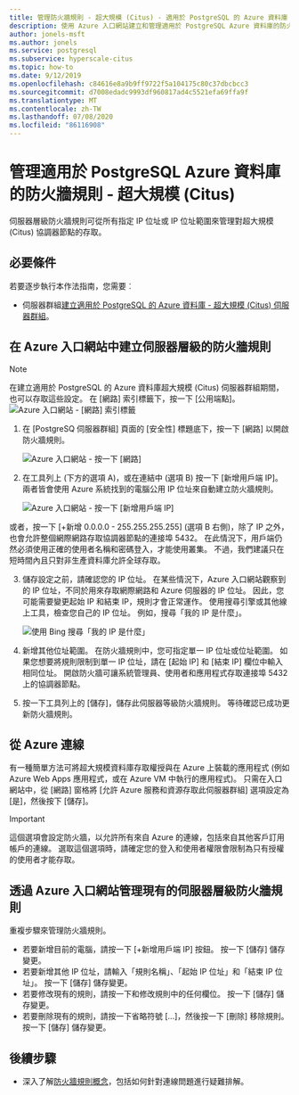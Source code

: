 ```yaml
---
title: 管理防火牆規則 - 超大規模 (Citus) - 適用於 PostgreSQL 的 Azure 資料庫
description: 使用 Azure 入口網站建立和管理適用於 PostgreSQL Azure 資料庫的防火牆規則 - 超大規模 (Citus)
author: jonels-msft
ms.author: jonels
ms.service: postgresql
ms.subservice: hyperscale-citus
ms.topic: how-to
ms.date: 9/12/2019
ms.openlocfilehash: c84616e8a9b9ff9722f5a104175c80c37dbcbcc3
ms.sourcegitcommit: d7008edadc9993df960817ad4c5521efa69ffa9f
ms.translationtype: MT
ms.contentlocale: zh-TW
ms.lasthandoff: 07/08/2020
ms.locfileid: "86116908"
---
```

# <a name="manage-firewall-rules-for-azure-database-for-postgresql---hyperscale-citus"></a>管理適用於 PostgreSQL Azure 資料庫的防火牆規則 - 超大規模 (Citus)
伺服器層級防火牆規則可從所有指定 IP 位址或 IP 位址範圍來管理對超大規模 (Citus) 協調器節點的存取。

## <a name="prerequisites"></a>必要條件
若要逐步執行本作法指南，您需要︰
- 伺服器群組[建立適用於 PostgreSQL 的 Azure 資料庫 - 超大規模 (Citus) 伺服器群組](quickstart-create-hyperscale-portal.md)。

## <a name="create-a-server-level-firewall-rule-in-the-azure-portal"></a>在 Azure 入口網站中建立伺服器層級的防火牆規則

> [!NOTE]
> 在建立適用於 PostgreSQL 的 Azure 資料庫超大規模 (Citus) 伺服器群組期間，也可以存取這些設定。 在 [網路] 索引標籤下，按一下 [公用端點]。
> ![Azure 入口網站 - [網路] 索引標籤](./media/howto-hyperscale-manage-firewall-using-portal/0-create-public-access.png)

1. 在 [PostgreSQ 伺服器群組] 頁面的 [安全性] 標題底下，按一下 [網路] 以開啟防火牆規則。

   ![Azure 入口網站 - 按一下 [網路]](./media/howto-hyperscale-manage-firewall-using-portal/1-connection-security.png)

2. 在工具列上 (下方的選項 A)，或在連結中 (選項 B) 按一下 [新增用戶端 IP]。 兩者皆會使用 Azure 系統找到的電腦公用 IP 位址來自動建立防火牆規則。

   ![Azure 入口網站 - 按一下 [新增用戶端 IP]](./media/howto-hyperscale-manage-firewall-using-portal/2-add-my-ip.png)

或者，按一下 [+新增 0.0.0.0 - 255.255.255.255] (選項 B 右側)，除了 IP 之外，也會允許整個網際網路存取協調器節點的連接埠 5432。 在此情況下，用戶端仍然必須使用正確的使用者名稱和密碼登入，才能使用叢集。 不過，我們建議只在短時間內且只對非生產資料庫允許全球存取。

3. 儲存設定之前，請確認您的 IP 位址。 在某些情況下，Azure 入口網站觀察到的 IP 位址，不同於用來存取網際網路和 Azure 伺服器的 IP 位址。 因此，您可能需要變更起始 IP 和結束 IP，規則才會正常運作。
   使用搜尋引擎或其他線上工具，檢查您自己的 IP 位址。 例如，搜尋「我的 IP 是什麼」。

   ![使用 Bing 搜尋「我的 IP 是什麼」](./media/howto-hyperscale-manage-firewall-using-portal/3-what-is-my-ip.png)

4. 新增其他位址範圍。 在防火牆規則中，您可指定單一 IP 位址或位址範圍。 如果您想要將規則限制到單一 IP 位址，請在 [起始 IP] 和 [結束 IP] 欄位中輸入相同位址。 開啟防火牆可讓系統管理員、使用者和應用程式存取連接埠 5432 上的協調器節點。

5. 按一下工具列上的 [儲存]，儲存此伺服器等級防火牆規則。 等待確認已成功更新防火牆規則。

## <a name="connecting-from-azure"></a>從 Azure 連線

有一種簡單方法可將超大規模資料庫存取權授與在 Azure 上裝載的應用程式 (例如 Azure Web Apps 應用程式，或在 Azure VM 中執行的應用程式)。 只需在入口網站中，從 [網路] 窗格將 [允許 Azure 服務和資源存取此伺服器群組] 選項設定為 [是]，然後按下 [儲存]。

> [!IMPORTANT]
> 這個選項會設定防火牆，以允許所有來自 Azure 的連線，包括來自其他客戶訂用帳戶的連線。 選取這個選項時，請確定您的登入和使用者權限會限制為只有授權的使用者才能存取。

## <a name="manage-existing-server-level-firewall-rules-through-the-azure-portal"></a>透過 Azure 入口網站管理現有的伺服器層級防火牆規則
重複步驟來管理防火牆規則。
* 若要新增目前的電腦，請按一下 [+新增用戶端 IP] 按鈕。 按一下 [儲存]  儲存變更。
* 若要新增其他 IP 位址，請輸入「規則名稱」、「起始 IP 位址」和「結束 IP 位址」。 按一下 [儲存]  儲存變更。
* 若要修改現有的規則，請按一下和修改規則中的任何欄位。 按一下 [儲存]  儲存變更。
* 若要刪除現有的規則，請按一下省略符號 [...]，然後按一下 [刪除] 移除規則。 按一下 [儲存]  儲存變更。

## <a name="next-steps"></a>後續步驟
- 深入了解[防火牆規則概念](concepts-hyperscale-firewall-rules.md)，包括如何針對連線問題進行疑難排解。
